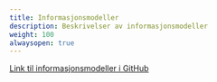 ```yaml
---
title: Informasjonsmodeller
description: Beskrivelser av informasjonsmodeller
weight: 100
alwaysopen: true
---
```


[Link til informasjonsmodeller i GitHub](https://github.com/brreg/informasjonsmodeller) 
